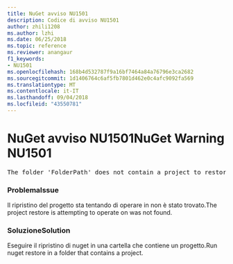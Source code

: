 ```yaml
---
title: NuGet avviso NU1501
description: Codice di avviso NU1501
author: zhili1208
ms.author: lzhi
ms.date: 06/25/2018
ms.topic: reference
ms.reviewer: anangaur
f1_keywords:
- NU1501
ms.openlocfilehash: 168b4d532787f9a16bf7464a84a76796e3ca2682
ms.sourcegitcommit: 1d1406764c6af5fb7801d462e0c4afc9092fa569
ms.translationtype: MT
ms.contentlocale: it-IT
ms.lasthandoff: 09/04/2018
ms.locfileid: "43550781"
---
```

# <a name="nuget-warning-nu1501"></a><span data-ttu-id="39362-103">NuGet avviso NU1501</span><span class="sxs-lookup"><span data-stu-id="39362-103">NuGet Warning NU1501</span></span>

<pre>The folder 'FolderPath' does not contain a project to restore.</pre>


### <a name="issue"></a><span data-ttu-id="39362-104">Problema</span><span class="sxs-lookup"><span data-stu-id="39362-104">Issue</span></span>
<span data-ttu-id="39362-105">Il ripristino del progetto sta tentando di operare in non è stato trovato.</span><span class="sxs-lookup"><span data-stu-id="39362-105">The project restore is attempting to operate on was not found.</span></span> 

### <a name="solution"></a><span data-ttu-id="39362-106">Soluzione</span><span class="sxs-lookup"><span data-stu-id="39362-106">Solution</span></span>
<span data-ttu-id="39362-107">Eseguire il ripristino di nuget in una cartella che contiene un progetto.</span><span class="sxs-lookup"><span data-stu-id="39362-107">Run nuget restore in a folder that contains a project.</span></span> 

